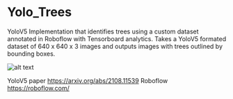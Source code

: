 # Yolo_Trees
YoloV5 Implementation that identifies trees using a custom dataset annotated in Roboflow with Tensorboard analytics. Takes a YoloV5 formated dataset of 640 x 640 x 3 images and outputs images with trees outlined by bounding boxes. 

![alt text](https://github.com/jinbac/Yolo_Trees/blob/Images/1.jfif)

YoloV5 paper https://arxiv.org/abs/2108.11539
Roboflow https://roboflow.com/
